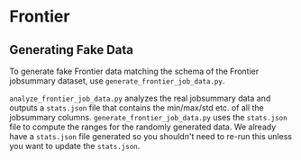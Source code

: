 # Frontier

## Generating Fake Data
To generate fake Frontier data matching the schema of the Frontier jobsummary dataset, use
`generate_frontier_job_data.py`.

`analyze_frontier_job_data.py` analyzes the real jobsummary data and outputs a `stats.json` file
that contains the min/max/std etc. of all the jobsummary columns. `generate_frontier_job_data.py`
uses the `stats.json` file to compute the ranges for the randomly generated data. We already have
a `stats.json` file generated so you shouldn't need to re-run this unless you want to update the
`stats.json`.
